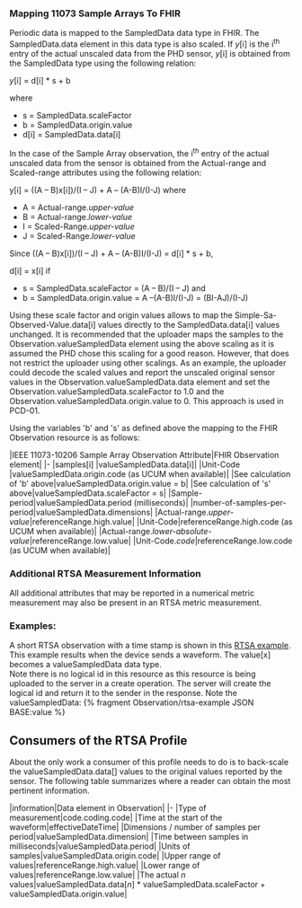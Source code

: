 
### Mapping 11073 Sample Arrays To FHIR
Periodic data is mapped to the SampledData data type in FHIR. The SampledData.data element in this data type is also scaled. If *y*[i] is the i<sup>th</sup> entry of the actual unscaled data from the PHD sensor, *y*[i] is obtained from the SampledData type using the following relation:

*y*[i] = d[i] * s + b

where 
 - s = SampledData.scaleFactor
 - b = SampledData.origin.value
 - d[i] = SampledData.data[i]

In the case of the Sample Array observation, the i<sup>th</sup> entry of the actual unscaled data from the sensor is obtained from the Actual-range and Scaled-range attributes using the following relation:

y[i] = ((A – B)x[i])/(I – J) + A – (A-B)I/(I-J)
where 
 - A = Actual-range.*upper-value*
 - B = Actual-range.*lower-value*
 - I = Scaled-Range.*upper-value*
 - J = Scaled-Range.*lower-value*

Since	 ((A – B)x[i])/(I – J) + A – (A-B)I/(I-J) = d[i] * s + b,

d[i] = x[i] if
 - s = SampledData.scaleFactor = (A – B)/(I – J)
and
 - b = SampledData.origin.value = A –(A-B)I/(I-J) = (BI-AJ)/(I-J)

Using these scale factor and origin values allows to map the Simple-Sa-Observed-Value.data[i] values directly to the SampledData.data[i] values unchanged. It is recommended that the uploader maps the samples to the Observation.valueSampledData element using the above scaling as it is assumed the PHD chose this scaling for a good reason. However, that does not restrict the uploader using other scalings. As an example, the uploader could decode the scaled values and report the unscaled original sensor values in the Observation.valueSampledData.data element and set the Observation.valueSampledData.scaleFactor to 1.0 and the Observation.valueSampledData.origin.value to 0. This approach is used in PCD-01.

Using the variables 'b' and 's' as defined above the mapping to the FHIR Observation resource is as follows:

|IEEE 11073-10206 Sample Array Observation Attribute|FHIR Observation element|
|-
|samples[i]     |valueSampledData.data[i]|
|Unit-Code      |valueSampledData.origin.code (as UCUM when available)|
|See calculation of 'b' above|valueSampledData.origin.value = b|
|See calculation of 's' above|valueSampledData.scaleFactor = s|
|Sample-period|valueSampledData.period (milliseconds)|
|number-of-samples-per-period|valueSampledData.dimensions|
|Actual-range.*upper-value*|referenceRange.high.value|
|Unit-Code|referenceRange.high.code (as UCUM when available)|
|Actual-range.*lower-absolute-value*|referenceRange.low.value|
|Unit-Code.*code*|referenceRange.low.code (as UCUM when available)|

### Additional RTSA Measurement Information
All additional attributes that may be reported in a numerical metric measurement may also be present in an RTSA metric measurement. 

### Examples:

A short RTSA observation with a time stamp is shown in this [RTSA example](Observation-rtsa-example.html).
This example results when the device sends a waveform. The value[x] becomes a valueSampledData data type. 
<br>
Note there is no logical id in this resource as this resource is being uploaded to the server in a create operation. The server will create the logical id and return it to the sender in the response.
Note the valueSampledData:
{% fragment Observation/rtsa-example JSON BASE:value %}

## Consumers of the RTSA Profile
About the only work a consumer of this profile needs to do is to back-scale the valueSampledData.data[] values to the original values reported by the sensor. The following table summarizes where a reader can obtain the most pertinent information.

|information|Data element in Observation|
|-
|Type of measurement|code.coding.code|
|Time at the start of the waveform|effectiveDateTime|
|Dimensions / number of samples per period|valueSampledData.dimension|
|Time between samples in milliseconds|valueSampledData.period|
|Units of samples|valueSampledData.origin.code|
|Upper range of values|referenceRange.high.value|
|Lower range of values|referenceRange.low.value|
|The actual *n* values|valueSampledData.data[*n*] * valueSampledData.scaleFactor + valueSampledData.origin.value|
